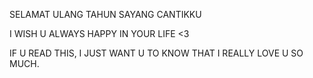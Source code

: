 SELAMAT ULANG TAHUN SAYANG CANTIKKU 

I WISH U ALWAYS HAPPY IN YOUR LIFE <3

IF U READ THIS, I JUST WANT U TO KNOW THAT I REALLY LOVE U SO MUCH.
